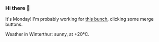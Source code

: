 ### Hi there :wave:

It's Monday! I'm probably working for [this bunch](https://github.com/kohofinancial), clicking some merge buttons.

Weather in Winterthur: sunny, at +20°C.

